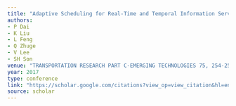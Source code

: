 ```yaml
---
title: "Adaptive Scheduling for Real-Time and Temporal Information Services in Vehicular Networks (vol 71, Pg 313, 2016)"
authors:
- P Dai
- K Liu
- L Feng
- Q Zhuge
- V Lee
- SH Son
venue: "TRANSPORTATION RESEARCH PART C-EMERGING TECHNOLOGIES 75, 254-254, 2017"
year: 2017
type: conference
link: "https://scholar.google.com/citations?view_op=view_citation&hl=en&user=xtXbq_AAAAAJ&pagesize=100&citation_for_view=xtXbq_AAAAAJ:RHpTSmoSYBkC"
source: scholar
---
```

